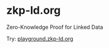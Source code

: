 # zkp-ld.org
Zero-Knowledge Proof for Linked Data

Try: [playground.zkp-ld.org](https://playground.zkp-ld.org/)
